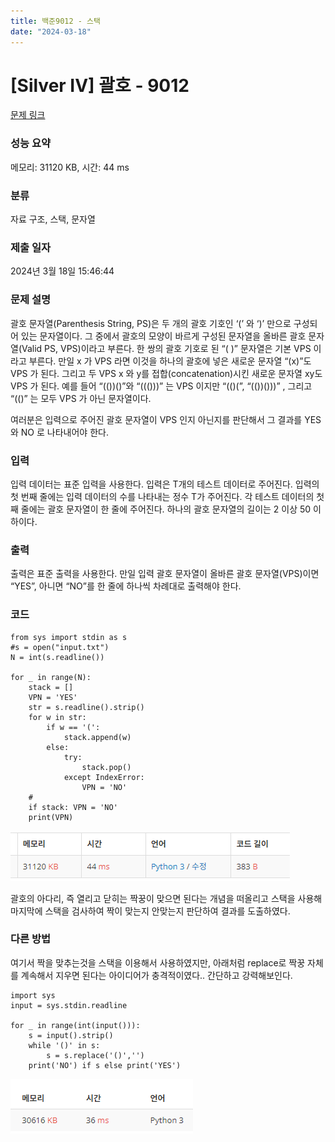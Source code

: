 ```yaml
---
title: 백준9012 - 스택
date: "2024-03-18"
---
```


# [Silver IV] 괄호 - 9012 

[문제 링크](https://www.acmicpc.net/problem/9012) 

### 성능 요약

메모리: 31120 KB, 시간: 44 ms

### 분류

자료 구조, 스택, 문자열

### 제출 일자

2024년 3월 18일 15:46:44

### 문제 설명

<p>괄호 문자열(Parenthesis String, PS)은 두 개의 괄호 기호인 ‘(’ 와 ‘)’ 만으로 구성되어 있는 문자열이다. 그 중에서 괄호의 모양이 바르게 구성된 문자열을 올바른 괄호 문자열(Valid PS, VPS)이라고 부른다. 한 쌍의 괄호 기호로 된 “( )” 문자열은 기본 VPS 이라고 부른다. 만일 x 가 VPS 라면 이것을 하나의 괄호에 넣은 새로운 문자열 “(x)”도 VPS 가 된다. 그리고 두 VPS x 와 y를 접합(concatenation)시킨 새로운 문자열 xy도 VPS 가 된다. 예를 들어 “(())()”와 “((()))” 는 VPS 이지만 “(()(”, “(())()))” , 그리고 “(()” 는 모두 VPS 가 아닌 문자열이다. </p>

<p>여러분은 입력으로 주어진 괄호 문자열이 VPS 인지 아닌지를 판단해서 그 결과를 YES 와 NO 로 나타내어야 한다. </p>

### 입력 

 <p>입력 데이터는 표준 입력을 사용한다. 입력은 T개의 테스트 데이터로 주어진다. 입력의 첫 번째 줄에는 입력 데이터의 수를 나타내는 정수 T가 주어진다. 각 테스트 데이터의 첫째 줄에는 괄호 문자열이 한 줄에 주어진다. 하나의 괄호 문자열의 길이는 2 이상 50 이하이다. </p>

### 출력 

 <p>출력은 표준 출력을 사용한다. 만일 입력 괄호 문자열이 올바른 괄호 문자열(VPS)이면 “YES”, 아니면 “NO”를 한 줄에 하나씩 차례대로 출력해야 한다. </p>

### 코드
```PY
from sys import stdin as s
#s = open("input.txt")
N = int(s.readline())

for _ in range(N):
    stack = []
    VPN = 'YES'
    str = s.readline().strip()
    for w in str:
        if w == '(':
            stack.append(w)
        else:
            try:
                stack.pop()
            except IndexError:
                VPN = 'NO'
    #
    if stack: VPN = 'NO'
    print(VPN)
```

![alt text](image.png)

괄호의 아다리, 즉 열리고 닫히는 짝꿍이 맞으면 된다는 개념을 떠올리고 스택을 사용해 마지막에 스택을 검사하여 짝이 맞는지 안맞는지 판단하여 결과를 도출하였다. 

### 다른 방법
여기서 짝을 맞추는것을 스택을 이용해서 사용하였지만, 아래처럼 replace로 짝꿍 자체를 계속해서 지우면 된다는 아이디어가 충격적이였다.. 간단하고 강력해보인다.
```PY
import sys
input = sys.stdin.readline

for _ in range(int(input())):
    s = input().strip()
    while '()' in s:
        s = s.replace('()','')
    print('NO') if s else print('YES')
```
![alt text](image-1.png)